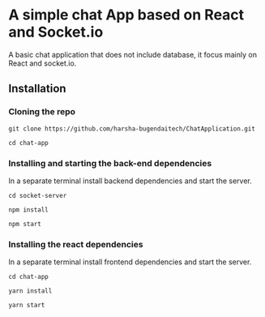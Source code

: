 # A simple chat App based on React and Socket.io

A basic chat application that does not include database, it focus mainly on React and socket.io.

## Installation

### Cloning the repo
```
git clone https://github.com/harsha-bugendaitech/ChatApplication.git

cd chat-app
```

### Installing and starting the back-end dependencies
In a separate terminal install backend dependencies and start the server.

```
cd socket-server

npm install

npm start
```

### Installing the react dependencies
In a separate terminal install frontend dependencies and start the server.

```
cd chat-app

yarn install

yarn start
```